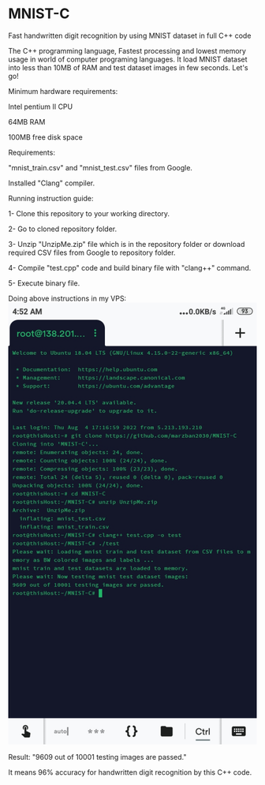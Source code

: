 # MNIST-C
Fast handwritten digit recognition by using MNIST dataset in full C++ code

The C++ programming language, Fastest processing and lowest memory usage in world of computer programing languages. It load MNIST dataset into less than 10MB of RAM and test dataset images in few seconds. Let's go!

Minimum hardware requirements:

Intel pentium II CPU

64MB RAM

100MB free disk space


Requirements:

"mnist_train.csv" and "mnist_test.csv" files from Google.

Installed "Clang" compiler.


Running instruction guide:

1- Clone this repository to your working directory.

2- Go to cloned repository folder.

3- Unzip "UnzipMe.zip" file which is in the repository folder or download required CSV files from Google to repository folder.

4- Compile "test.cpp" code and build binary file with "clang++" command.

5- Execute binary file.

Doing above instructions in my VPS:
![Image1](https://github.com/marzban2030/MNIST-C/raw/main/test0100.jpg)

Result: "9609 out of 10001 testing images are passed."

It means 96% accuracy for handwritten digit recognition by this C++ code.
